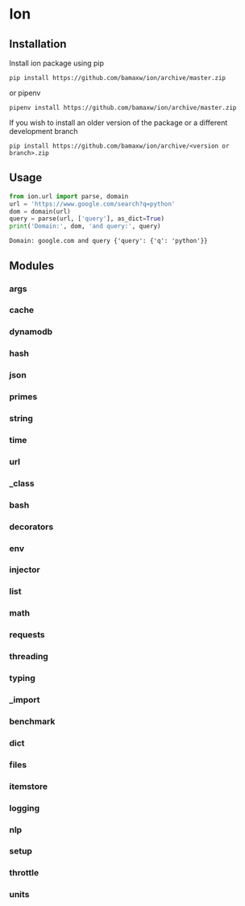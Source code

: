 # Ion

## Installation
Install ion package using pip
```
pip install https://github.com/bamaxw/ion/archive/master.zip
```
or pipenv
```
pipenv install https://github.com/bamaxw/ion/archive/master.zip
```

If you wish to install an older version of the package or a different development branch
```
pip install https://github.com/bamaxw/ion/archive/<version or branch>.zip
```

## Usage
```python
from ion.url import parse, domain
url = 'https://www.google.com/search?q=python'
dom = domain(url)
query = parse(url, ['query'], as_dict=True)
print('Domain:', dom, 'and query:', query)
```
```
Domain: google.com and query {'query': {'q': 'python'}}
```

## Modules
### args
### cache
### dynamodb
### hash
### json
### primes
### string
### time	
### url
### \_class
### bash
### decorators
### env
### injector
### list
### math
### requests
### threading
### typing
### \_import
### benchmark
### dict
### files
### itemstore
### logging
### nlp
### setup
### throttle
### units
